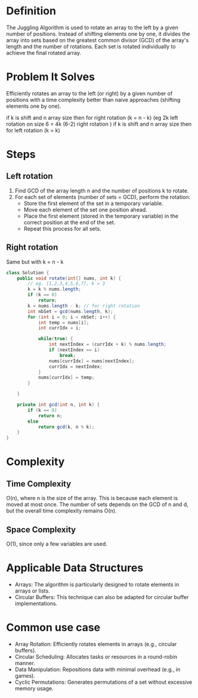 # Definition

The Juggling Algorithm is used to rotate an array to the left by a given number of positions. Instead of shifting elements one by one, it divides the array into sets based on the greatest common divisor (GCD) of the array's length and the number of rotations. Each set is rotated individually to achieve the final rotated array.

# Problem It Solves

Efficiently rotates an array to the left (or right) by a given number of positions with a time complexity better than naive approaches (shifting elements one by one).

if k is shift and n array size then for right rotation (k = n - k) (eg 2k left rotation on size 6 = 4k (6-2) right rotation )
if k is shift and n array size then for left rotation (k = k)

# Steps

## Left rotation

1. Find GCD of the array length n and the number of positions k to rotate.
2. For each set of elements (number of sets = GCD), perform the rotation:
   - Store the first element of the set in a temporary variable.
   - Move each element of the set one position ahead.
   - Place the first element (stored in the temporary variable) in the correct position at the end of the set.
   - Repeat this process for all sets.

## Right rotation

Same but with k = n - k

```java
class Solution {
    public void rotate(int[] nums, int k) {
        // eg. [1,2,3,4,5,6,7], k = 3
        k = k % nums.length;
        if (k == 0)
            return;
        k = nums.length - k; // for right rotation
        int nbSet = gcd(nums.length, k);
        for (int i = 0; i < nbSet; i++) {
            int temp = nums[i];
            int currIdx = i;

            while(true) {
                int nextIndex = (currIdx + k) % nums.length;
                if (nextIndex == i)
                    break;
                nums[currIdx] = nums[nextIndex];
                currIdx = nextIndex;
            }
            nums[currIdx] = temp;
        }

    }

    private int gcd(int n, int k) {
        if (k == 0)
            return n;
        else
            return gcd(k, n % k);
    }
}
```

# Complexity

## Time Complexity

O(n), where n is the size of the array. This is because each element is moved at most once.
The number of sets depends on the GCD of n and d, but the overall time complexity remains O(n).

## Space Complexity

O(1), since only a few variables are used.

# Applicable Data Structures

- Arrays: The algorithm is particularly designed to rotate elements in arrays or lists.
- Circular Buffers: This technique can also be adapted for circular buffer implementations.

# Common use case

- Array Rotation: Efficiently rotates elements in arrays (e.g., circular buffers).
- Circular Scheduling: Allocates tasks or resources in a round-robin manner.
- Data Manipulation: Repositions data with minimal overhead (e.g., in games).
- Cyclic Permutations: Generates permutations of a set without excessive memory usage.
